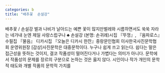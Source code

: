 ```yaml
---
categories: b
title: "배추꽃  손설강"
---
```

배추꽃 / 손설강 벌과 나비가 날아드는 예쁜 꽃이 많지만벌레와 시름하면서도 쑥쑥 자라는 네가내 눈엔 제일 사랑스럽구나 ♣ 손설강 (본명: 손귀례)시집 『뚜껑』, 『옴파로스』수필집 『물음』 디카시집 『오늘은 디카시 한잔』중랑문인협회 이사한국사진문학협회 운영위원장 [감상]사진문학은 대중문학이다. 누구나 쉽게 쓰고 읽는다. 쉽다는 말은 접근성을 뜻하는 것이지, 결코 작품성이 떨어진다거나 가볍다는 의미가 아니다. 문학에서 작품성의 문제를 장르의 구분으로 논하는 것은 옳지 않다. 시인이나 작가 개인의 문학적 태도와 개별 작품의 문학적 가치를